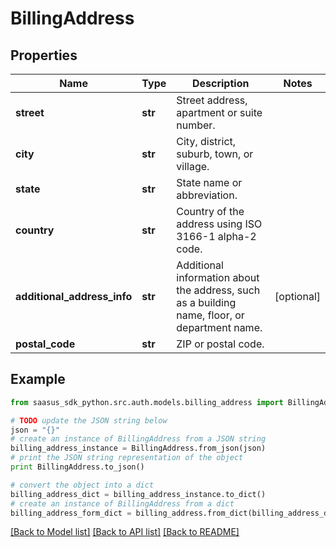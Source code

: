 # BillingAddress


## Properties

Name | Type | Description | Notes
------------ | ------------- | ------------- | -------------
**street** | **str** | Street address, apartment or suite number. | 
**city** | **str** | City, district, suburb, town, or village. | 
**state** | **str** | State name or abbreviation. | 
**country** | **str** | Country of the address using ISO 3166-1 alpha-2 code. | 
**additional_address_info** | **str** | Additional information about the address, such as a building name, floor, or department name. | [optional] 
**postal_code** | **str** | ZIP or postal code. | 

## Example

```python
from saasus_sdk_python.src.auth.models.billing_address import BillingAddress

# TODO update the JSON string below
json = "{}"
# create an instance of BillingAddress from a JSON string
billing_address_instance = BillingAddress.from_json(json)
# print the JSON string representation of the object
print BillingAddress.to_json()

# convert the object into a dict
billing_address_dict = billing_address_instance.to_dict()
# create an instance of BillingAddress from a dict
billing_address_form_dict = billing_address.from_dict(billing_address_dict)
```
[[Back to Model list]](../README.md#documentation-for-models) [[Back to API list]](../README.md#documentation-for-api-endpoints) [[Back to README]](../README.md)


